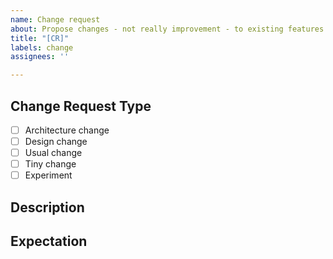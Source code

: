 ```yaml
---
name: Change request
about: Propose changes - not really improvement - to existing features.
title: "[CR]"
labels: change
assignees: ''

---
```


<!--- Provide a general summary of the changes you want in the title above. -->

## Change Request Type

- [ ] Architecture change
- [ ] Design change
- [ ] Usual change
- [ ] Tiny change
- [ ] Experiment

## Description


## Expectation
